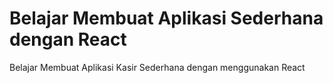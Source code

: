 # Belajar Membuat Aplikasi Sederhana dengan React

Belajar Membuat Aplikasi Kasir Sederhana dengan menggunakan React

